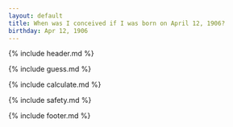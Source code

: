 ```yaml
---
layout: default
title: When was I conceived if I was born on April 12, 1906?
birthday: Apr 12, 1906
---
```


{% include header.md %}

{% include guess.md %}

{% include calculate.md %}

{% include safety.md %}

{% include footer.md %}



